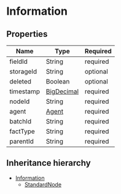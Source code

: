 

# Information

## Properties

Name | Type | Required
-------- | -------- | --------
fieldId | String | required
storageId | String | optional
deleted | Boolean | optional
timestamp | [BigDecimal](BigDecimal.md) | required
nodeId | String | required
agent | [Agent](Agent.md) | required
batchId | String | required
factType | String | required
parentId | String | required




## Inheritance hierarchy


* [Information](Information.md)
    * [StandardNode](StandardNode.md)
